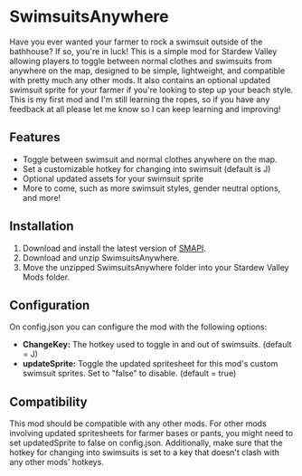 # SwimsuitsAnywhere
Have you ever wanted your farmer to rock a swimsuit outside of the bathhouse? If so, you're in luck! This is a simple mod for Stardew Valley allowing players to toggle between normal clothes and swimsuits from anywhere on the map, designed to be simple, lightweight, and compatible with pretty much any other mods. It also contains an optional updated swimsuit sprite for your farmer if you're looking to step up your beach style. This is my first mod and I'm still learning the ropes, so if you have any feedback at all please let me know so I can keep learning and improving!  


## Features
- Toggle between swimsuit and normal clothes anywhere on the map. 
- Set a customizable hotkey for changing into swimsuit (default is J)
- Optional updated assets for your swimsuit sprite
- More to come, such as more swimsuit styles, gender neutral options, and more!


## Installation
1. Download and install the latest version of [SMAPI](https://www.nexusmods.com/stardewvalley/mods/2400).
2. Download and unzip SwimsuitsAnywhere. 
3. Move the unzipped SwimsuitsAnywhere folder into your Stardew Valley Mods folder. 

## Configuration
On config.json you can configure the mod with the following options:
- **ChangeKey:** The hotkey used to toggle in and out of swimsuits. (default = J)
- **updateSprite:** Toggle the updated spritesheet for this mod's custom swimsuit sprites. Set to "false" to disable. (default = true)


## Compatibility
This mod should be compatible with any other mods. For other mods involving updated spritesheets for farmer bases or pants, you might need to set updatedSprite to false on config.json. Additionally, make sure that the hotkey for changing into swimsuits is set to a key that doesn't clash with any other mods' hotkeys. 

